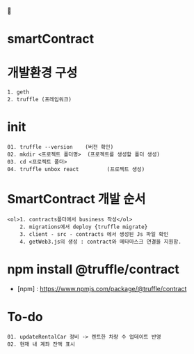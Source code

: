 📝
# smartContract

# 개발환경 구성
    1. geth 
    2. truffle (프레임워크)




# init 
    01. truffle --version    (버전 확인)
    02. mkdir <프로젝트 폴더명>  (프로젝트를 생성할 폴더 생성)
    03. cd <프로젝트 폴더>
    04. truffle unbox react         (프로젝트 생성)

# SmartContract 개발 순서
    <ol>1. contracts폴더에서 business 작성</ol>
        2. migrations에서 deploy {truffle migrate}
        3. client - src - contracts 에서 생성된 Js 파일 확인
        4. getWeb3.js의 생성 : contract와 메타마스크 연결을 지원함. 

# npm install @truffle/contract
-   [npm] : https://www.npmjs.com/package/@truffle/contract

# To-do
    01. updateRentalCar 정비 -> 렌트한 차량 수 업데이트 반영
    02. 현재 내 계좌 잔액 표시 

